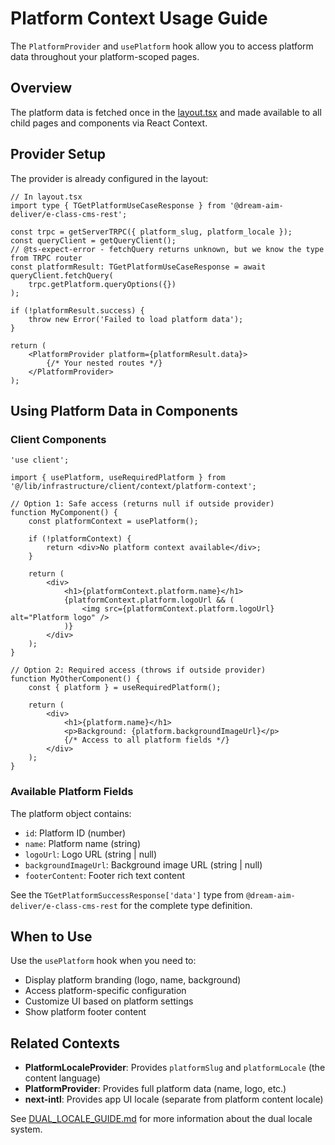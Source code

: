 # Platform Context Usage Guide

The `PlatformProvider` and `usePlatform` hook allow you to access platform data throughout your platform-scoped pages.

## Overview

The platform data is fetched once in the [layout.tsx](../src/app/[locale]/(wired-pages)/(platform-management)/platform/[platform_slug]/[platform_locale]/layout.tsx) and made available to all child pages and components via React Context.

## Provider Setup

The provider is already configured in the layout:

```tsx
// In layout.tsx
import type { TGetPlatformUseCaseResponse } from '@dream-aim-deliver/e-class-cms-rest';

const trpc = getServerTRPC({ platform_slug, platform_locale });
const queryClient = getQueryClient();
// @ts-expect-error - fetchQuery returns unknown, but we know the type from TRPC router
const platformResult: TGetPlatformUseCaseResponse = await queryClient.fetchQuery(
    trpc.getPlatform.queryOptions({})
);

if (!platformResult.success) {
    throw new Error('Failed to load platform data');
}

return (
    <PlatformProvider platform={platformResult.data}>
        {/* Your nested routes */}
    </PlatformProvider>
);
```

## Using Platform Data in Components

### Client Components

```tsx
'use client';

import { usePlatform, useRequiredPlatform } from '@/lib/infrastructure/client/context/platform-context';

// Option 1: Safe access (returns null if outside provider)
function MyComponent() {
    const platformContext = usePlatform();

    if (!platformContext) {
        return <div>No platform context available</div>;
    }

    return (
        <div>
            <h1>{platformContext.platform.name}</h1>
            {platformContext.platform.logoUrl && (
                <img src={platformContext.platform.logoUrl} alt="Platform logo" />
            )}
        </div>
    );
}

// Option 2: Required access (throws if outside provider)
function MyOtherComponent() {
    const { platform } = useRequiredPlatform();

    return (
        <div>
            <h1>{platform.name}</h1>
            <p>Background: {platform.backgroundImageUrl}</p>
            {/* Access to all platform fields */}
        </div>
    );
}
```

### Available Platform Fields

The platform object contains:

- `id`: Platform ID (number)
- `name`: Platform name (string)
- `logoUrl`: Logo URL (string | null)
- `backgroundImageUrl`: Background image URL (string | null)
- `footerContent`: Footer rich text content

See the `TGetPlatformSuccessResponse['data']` type from `@dream-aim-deliver/e-class-cms-rest` for the complete type definition.

## When to Use

Use the `usePlatform` hook when you need to:

- Display platform branding (logo, name, background)
- Access platform-specific configuration
- Customize UI based on platform settings
- Show platform footer content

## Related Contexts

- **PlatformLocaleProvider**: Provides `platformSlug` and `platformLocale` (the content language)
- **PlatformProvider**: Provides full platform data (name, logo, etc.)
- **next-intl**: Provides app UI locale (separate from platform content locale)

See [DUAL_LOCALE_GUIDE.md](./DUAL_LOCALE_GUIDE.md) for more information about the dual locale system.
